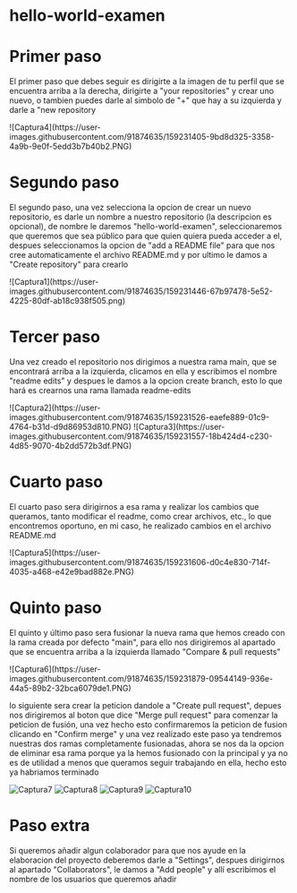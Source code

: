 # hello-world-examen

# Primer paso
<p>El primer paso que debes seguir es dirigirte a la imagen de tu perfil que se encuentra arriba a la derecha, dirigirte a "your repositories" y crear uno nuevo, o tambien puedes darle al simbolo de "+" que hay a su izquierda y darle a "new repository</p>
![Captura4](https://user-images.githubusercontent.com/91874635/159231405-9bd8d325-3358-4a9b-9e0f-5edd3b7b40b2.PNG)




# Segundo paso
<p>El segundo paso, una vez selecciona la opcion de crear un nuevo repositorio, es darle un nombre a nuestro repositorio (la descripcion es opcional), de nombre le daremos "hello-world-examen", seleccionaremos que queremos que sea público para que quien quiera pueda acceder a el, despues seleccionamos la opcion de "add a README file" para que nos cree automaticamente el archivo README.md y por ultimo le damos a "Create repository" para crearlo</p>
![Captura1](https://user-images.githubusercontent.com/91874635/159231446-67b97478-5e52-4225-80df-ab18c938f505.png)





# Tercer paso
<p>Una vez creado el repositorio nos dirigimos a nuestra rama main, que se encontrará arriba a la izquierda, clicamos en ella y escribimos el nombre "readme edits" y despues le damos a la opcion create branch, esto lo que hará es crearnos una rama llamada readme-edits</p>
![Captura2](https://user-images.githubusercontent.com/91874635/159231526-eaefe889-01c9-4764-b31d-d9d86953d810.PNG)
![Captura3](https://user-images.githubusercontent.com/91874635/159231557-18b424d4-c230-4d85-9070-4b2dd572b3df.PNG)




# Cuarto paso
<p>El cuarto paso sera dirigirnos a esa rama y realizar los cambios que queramos, tanto modificar el readme, como crear archivos, etc., lo que encontremos oportuno, en mi caso, he realizado cambios en el archivo README.md</p>
![Captura5](https://user-images.githubusercontent.com/91874635/159231606-d0c4e830-714f-4035-a468-e42e9bad882e.PNG)



# Quinto paso
<p>El quinto y último paso sera fusionar la nueva rama que hemos creado con la rama creada por defecto "main", para ello nos dirigiremos al apartado que se encuentra arriba a la izquierda llamado "Compare & pull requests"</p>
![Captura6](https://user-images.githubusercontent.com/91874635/159231879-09544149-936e-44a5-89b2-32bca6079de1.PNG)

  
  
  
  lo siguiente sera crear la peticion dandole a "Create pull request", depues nos dirigiremos al boton que dice "Merge pull request" para comenzar la peticion de fusión, una vez hecho esto confirmaremos la peticion de fusion clicando en "Confirm merge" y una vez realizado este paso ya tendremos nuestras dos ramas completamente fusionadas, ahora se nos da la opcion de eliminar esa rama porque ya la hemos fusionado con la principal y ya no es de utilidad a menos que queramos seguir trabajando en ella, hecho esto ya habriamos terminado</p>
![Captura7](https://user-images.githubusercontent.com/91874635/159231662-0a28addc-5342-4b9d-8ccf-ca7ea4216c6f.PNG)
![Captura8](https://user-images.githubusercontent.com/91874635/159231683-9a5f4bd3-9eb3-428b-b25a-80d354cdedee.PNG)
![Captura9](https://user-images.githubusercontent.com/91874635/159231701-108fcaa9-cf3c-40b1-b731-21fe9e68ec0b.PNG)
![Captura10](https://user-images.githubusercontent.com/91874635/159231706-35529ee5-b95b-4495-86ba-32342e6c0a01.PNG)


# Paso extra
<p>Si queremos añadir algun colaborador para que nos ayude en la elaboracion del proyecto deberemos darle a "Settings", despues dirigirnos al apartado "Collaborators", le damos a "Add people" y allí escribimos el nombre de los usuarios que queremos añadir</p>


